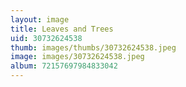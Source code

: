 ```yaml
---
layout: image
title: Leaves and Trees
uid: 30732624538
thumb: images/thumbs/30732624538.jpeg
image: images/30732624538.jpeg
album: 72157697984833042
---
```


